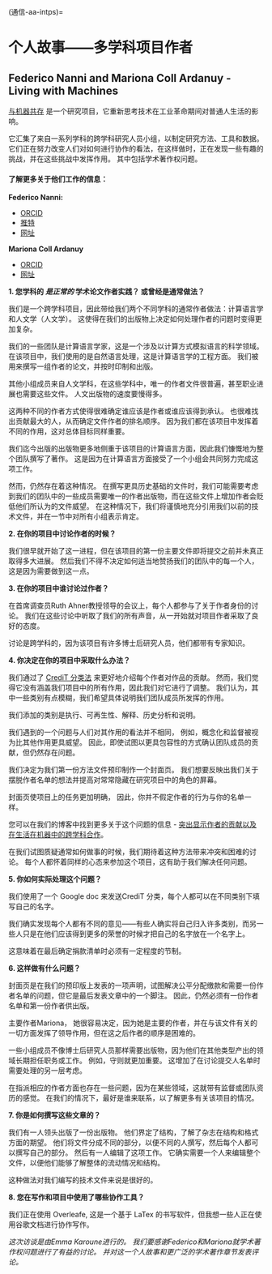 (通信-aa-intps)=
# 个人故事——多学科项目作者

## Federico Nanni and Mariona Coll Ardanuy - Living with Machines

[与机器共存](https://livingwithmachines.ac.uk/) 是一个研究项目，它重新思考技术在工业革命期间对普通人生活的影响。

它汇集了来自一系列学科的跨学科研究人员小组，以制定研究方法、工具和数据。 它们正在努力改变人们对如何进行协作的看法，在这样做时，正在发现一些有趣的挑战，并在这些挑战中发挥作用。 其中包括学术著作权问题。

#### 了解更多关于他们工作的信息：

**Federico Nanni:**
* [ORCID](https://orcid.org/0000-0003-2484-4331)
* [推特](https://twitter.com/f_nanni)
* [网址](https://github.com/fedenanni)

**Mariona Coll Ardanuy**
* [ORCID](http://orcid.org/0000-0001-8455-7196)
* [网址](https://github.com/mcollardanuy)

**1. 您学科的 *是正常的* 学术论文作者实践？ 或曾经是通常做法？**

我们是一个跨学科项目，因此带给我们两个不同学科的通常作者做法：计算语言学和人文学（人文学）。 这使得在我们的出版物上决定如何处理作者的问题时变得更加复杂。

我们的一些团队是计算语言学家，这是一个涉及以计算方式模拟语言的科学领域。 在该项目中，我们使用的是自然语言处理，这是计算语言学的工程方面。 我们被用来撰写一组作者的论文，并按时印制和出版。

其他小组成员来自人文学科，在这些学科中，唯一的作者文件很普遍，甚至职业进展也需要这些文件。 人文出版物的速度要慢得多。

这两种不同的作者方式使得很难确定谁应该是作者或谁应该得到承认。 也很难找出贡献最大的人，从而确定文件作者的排名顺序。 因为我们都在该项目中发挥着不同的作用，这对总体目标同样重要。

我们迄今出版的出版物更多地侧重于该项目的计算语言方面，因此我们慷慨地为整个团队撰写了著作。 这是因为在计算语言方面接受了一个小组会共同努力完成这项工作。

然而，仍然存在着这种情况。 在撰写更具历史基础的文件时，我们可能需要考虑到我们的团队中的一些成员需要唯一的作者出版物，而在这些文件上增加作者会贬低他们所认为的文件威望。 在这种情况下，我们将谨慎地充分引用我们以前的技术文件，并在一节中对所有小组表示肯定。


**2. 在你的项目中讨论作者的时候？**

我们很早就开始了这一进程，但在该项目的第一份主要文件即将提交之前并未真正取得多大进展。 然后我们不得不决定如何适当地赞扬我们的团队中的每一个人，这是因为需要做到这一点。

**3. 在你的项目中谁讨论过作者？**

在首席调查员Ruth Ahner教授领导的会议上，每个人都参与了关于作者身份的讨论。 我们在这些讨论中听取了我们的所有声音，从一开始就对项目作者采取了良好的态度。

讨论是跨学科的，因为该项目有许多博士后研究人员，他们都带有专家知识。

**4. 你决定在你的项目中采取什么办法？**

我们通过了 [CrediT 分类法](https://casrai.org/credit/) 来更好地介绍每个作者对作品的贡献。 然而，我们觉得它没有涵盖我们项目中的所有作用，因此我们对它进行了调整。 我们认为，其中一些类别有点模糊，我们希望具体说明我们团队成员所发挥的作用。

我们添加的类别是执行、可再生性、解释、历史分析和说明。

我们遇到的一个问题与人们对其作用的看法并不相同， 例如，概念化和监督被视为比其他作用更具威望。 因此，即使试图以更具包容性的方式确认团队成员的贡献，但仍然存在问题。

我们决定为我们第一份方法文件预印制作一个封面页。 我们想要反映出我们关于摆脱作者名单的想法并提高对常常隐藏在研究项目中的角色的屏幕。

封面页使项目上的任务更加明确， 因此，你并不假定作者的行为与你的名单一样。

您可以在我们的博客中找到更多关于这个问题的信息 - [突出显示作者的贡献以及在生活在机器中的跨学科合作](https://livingwithmachines.ac.uk/highlighting-authors-contributions-and-interdisciplinary-collaborations-in-living-with-machines/)。

在我们试图质疑通常如何做事的时候，我们期待着这种方法带来冲突和困难的讨论。 每个人都怀着同样的心态来参加这个项目，这有助于我们解决任何问题。

**5. 你如何实际处理这个问题？**

我们使用了一个 Google doc 来发送CrediT 分类，每个人都可以在不同类别下填写自己的名字。

我们确实发现每个人都有不同的意见――有些人确实将自己归入许多类别，而另一些人只是在他们应该得到更多的荣誉的时候才把自己的名字放在一个名字上。

这意味着在最后确定捐款清单时必须有一定程度的节制。

**6. 这样做有什么问题？**

封面页是在我们的预印版上发表的一项声明，试图解决公平分配缴款和需要一份作者名单的问题，但它是最后发表文章中的一个脚注。 因此，仍然必须有一份作者名单和第一份作者供出版。

主要作者Mariona， 她很容易决定，因为她是主要的作者，并在与该文件有关的一切方面发挥了领导作用，但在这之后作者的顺序是困难的。

一些小组成员不像博士后研究人员那样需要出版物，因为他们在其他类型产出的领域长期担任职务或工作。 例如，守则就更加重要。 这增加了在讨论提交人名单时需要处理的另一层考虑。

在指派相应的作者方面也存在一些问题，因为在某些领域，这就带有监督或团队资历的感觉。 在我们的情况下，最好是谁来联系，以了解更多有关该项目的情况。

**7. 你是如何撰写这些文章的？**

我们有一人领头出版了一份出版物。 他们界定了结构，了解了杂志在结构和格式方面的期望。 他们将文件分成不同的部分，以便不同的人撰写，然后每个人都可以撰写自己的部分。 然后有一人编辑了这项工作。 它确实需要一个人来编辑整个文件，以便他们能够了解整体的流动情况和结构。

这种做法对我们编写的技术文件来说是很好的。

**8. 您在写作和项目中使用了哪些协作工具？**

我们正在使用 Overleafe, 这是一个基于 LaTex 的书写软件，但我想一些人正在使用谷歌文档进行协作写作。

*这次访谈是由Emma Karoune进行的。 我们要感谢Federico和Mariona就学术著作权问题进行了有益的讨论。 并对这一个人故事和更广泛的学术著作章节发表评论。*
